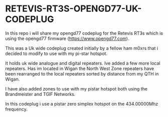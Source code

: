 # RETEVIS-RT3S-OPENGD77-UK-CODEPLUG
In this repo i will share my opengd77 codeplug for the Retevis RT3s which is using the opengd77 firmware (https://www.opengd77.com).

This was a Uk wide codeplug created initially by a fellow ham m0xrs that i decided to modify to use with my pi-star hotspot.

It holds uk wide analogue and digital repeaters. Ive added a few more local repeaters. Has im located in Wigan the North West Zone repeaters have been rearranged to the local repeaters sorted by distance from my QTH in Wigan.

I have also added zones to use with my pistar hotspot both using the Brandmeister and TGIF Networks.

In this codeplug i use a pistar zero simplex hotspot on the 434.00000Mhz frequency.


